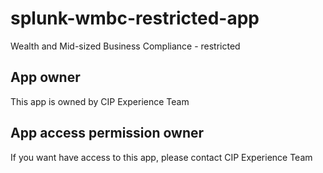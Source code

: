 # splunk-wmbc-restricted-app
Wealth and Mid-sized Business Compliance - restricted
## App owner
This app is owned by CIP Experience Team
## App access permission owner
If you want have access to this app, please contact CIP Experience Team
